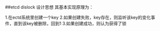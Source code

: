 ##etcd dislock 设计思想
其基本实现原理为：

1.在ectd系统里创建一个key
2.如果创建失败，key存在，则监听该key的变化事件，直到该key被删除，回到1
3.如果创建成功，则认为获得了锁


